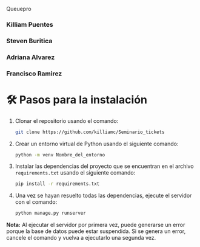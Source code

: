 Queuepro

### Killiam Puentes 
### Steven Buritica 
### Adriana Alvarez 
### Francisco Ramirez 

# 🛠️ Pasos para la instalación

1. Clonar el repositorio usando el comando:
    ```sh
    git clone https://github.com/killiamc/Seminario_tickets
    ```

2. Crear un entorno virtual de Python usando el siguiente comando:
    ```sh
    python -m venv Nombre_del_entorno
    ```

3. Instalar las dependencias del proyecto que se encuentran en el archivo `requirements.txt` usando el siguiente comando:
    ```sh
    pip install -r requirements.txt
    ```

4. Una vez se hayan resuelto todas las dependencias, ejecute el servidor con el comando:
    ```sh
    python manage.py runserver
    ```

**Nota:** Al ejecutar el servidor por primera vez, puede generarse un error porque la base de datos puede estar suspendida. Si se genera un error, cancele el comando y vuelva a ejecutarlo una segunda vez.
